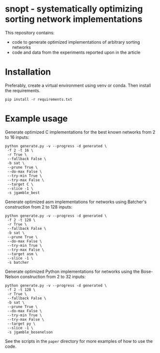 # snopt - systematically optimizing sorting network implementations

This repository contains:
- code to generate optimized implementations of arbitrary sorting networks
- code and data from the experiments reported upon in the article

# Installation

Preferably, create a virtual environment using venv or conda. Then install the requirements.
```
pip install -r requirements.txt
```

# Example usage

Generate optimized C implementations for the best known networks from 2 to 16 inputs:
```
python generate.py -v --progress -d generated \
 -f 2 -t 16 \
 -r True \
 --fallback False \
 -b sat \
 --prune True \
 --do-max False \
 --try-min True \
 --try-max False \
 --target C \
 --slice -1 \
 -s jgamble_best
```

Generate optimized asm implementations for networks using Batcher's construction from 2 to 128 inputs:
```
python generate.py -v --progress -d generated \
 -f 2 -t 128 \
 -r True \
 --fallback False \
 -b sat \
 --prune True \
 --do-max False \
 --try-min True \
 --try-max False \
 --target asm \
 --slice -1 \
 -s batcher
```

Generate optimized Python implementations for networks using the Bose-Nelson construction from 2 to 32 inputs:
```
python generate.py -v --progress -d generated \
 -f 2 -t 128 \
 -r True \
 --fallback False \
 -b sat \
 --prune True \
 --do-max False \
 --try-min True \
 --try-max False \
 --target py \
 --slice -1 \
 -s jgamble_bosenelson
```

See the scripts in the `paper` directory for more examples of how to use the code.
